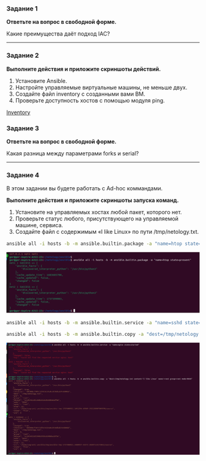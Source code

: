 ### Задание 1

**Ответьте на вопрос в свободной форме.**

Какие преимущества даёт подход IAC?

---

### Задание 2 

**Выполните действия и приложите скриншоты действий.**

1. Установите Ansible.
2. Настройте управляемые виртуальные машины, не меньше двух.
3. Создайте файл inventory с созданными вами ВМ.
4. Проверьте доступность хостов с помощью модуля ping.



[Inventory](https://github.com/hovhannisyan-code/7-1-ansible-hw/blob/master/hosts)

### Задание 3 

**Ответьте на вопрос в свободной форме.**

Какая разница между параметрами forks и serial? 

---

### Задание 4 

В этом задании вы будете работать с Ad-hoc коммандами.

**Выполните действия и приложите скриншоты запуска команд.**

1. Установите на управляемых хостах любой пакет, которого нет.
2. Проверьте статус любого, присутствующего на управляемой машине, сервиса. 
3. Создайте файл с содержимым «I like Linux» по пути /tmp/netology.txt.

```bash
ansible all -i hosts -b -m ansible.builtin.package -a "name=htop state=present"
```
![htop](https://github.com/hovhannisyan-code/7-1-ansible-hw/blob/master/img/screenshot_1.png)

```bash
ansible all -i hosts -b -m ansible.builtin.service -a "name=sshd state=started"
```


```bash
ansible all -i hosts -b -m ansible.builtin.copy -a "dest=/tmp/netology.txt content='I like Linux' owner=root group=root mode=0644"
```
![create file](https://github.com/hovhannisyan-code/7-1-ansible-hw/blob/master/img/screenshot_2.png)
